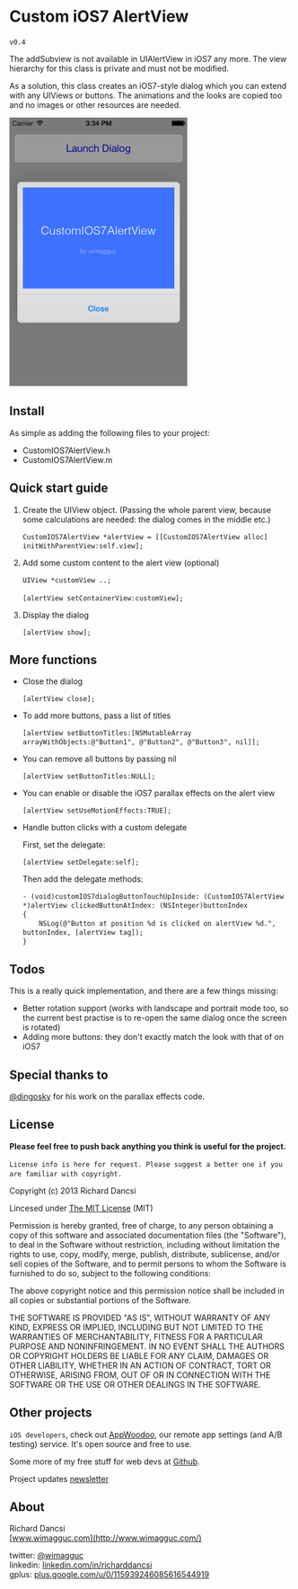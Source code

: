 # Custom iOS7 AlertView

`v0.4`

The addSubview is not available in UIAlertView in iOS7 any more. The view hierarchy for this class is private and must not be modified.

As a solution, this class creates an iOS7-style dialog which you can extend with any UIViews or buttons. The animations and the looks are copied too and no images or other resources are needed.

![A demo screen](Docs/screen.png)

## Install

As simple as adding the following files to your project:

* CustomIOS7AlertView.h
* CustomIOS7AlertView.m

## Quick start guide

1. Create the UIView object. (Passing the whole parent view, because some calculations are needed: the dialog comes in the middle etc.)

    ```
    CustomIOS7AlertView *alertView = [[CustomIOS7AlertView alloc] initWithParentView:self.view];
    ```
  
2. Add some custom content to the alert view (optional)

    ```
    UIView *customView ..;

    [alertView setContainerView:customView];
    ```

3. Display the dialog

    ```
    [alertView show];
    ```

## More functions

* Close the dialog

    ```
    [alertView close];
    ```

* To add more buttons, pass a list of titles

    ```
    [alertView setButtonTitles:[NSMutableArray arrayWithObjects:@"Button1", @"Button2", @"Button3", nil]];
    ```

* You can remove all buttons by passing nil

    ```
    [alertView setButtonTitles:NULL];
    ```

* You can enable or disable the iOS7 parallax effects on the alert view

    ```
    [alertView setUseMotionEffects:TRUE];
    ```

* Handle button clicks with a custom delegate

    First, set the delegate:

    ```
    [alertView setDelegate:self];
    ```

    Then add the delegate methods:

    ```
    - (void)customIOS7dialogButtonTouchUpInside: (CustomIOS7AlertView *)alertView clickedButtonAtIndex: (NSInteger)buttonIndex
    {
        NSLog(@"Button at position %d is clicked on alertView %d.", buttonIndex, [alertView tag]);
    }
    ```

## Todos

This is a really quick implementation, and there are a few things missing:

* Better rotation support (works with landscape and portrait mode too, so the current best practise is to re-open the same dialog once the screen is rotated)
* Adding more buttons: they don't exactly match the look with that of on iOS7

## Special thanks to

[@dingosky](https://github.com/dingosky) for his work on the parallax effects code.

## License

**Please feel free to push back anything you think is useful for the project.**

`License info is here for request. Please suggest a better one if you are familiar with copyright.`

Copyright (c) 2013 Richard Dancsi

Lincesed under [The MIT License](http://opensource.org/licenses/MIT) (MIT)

Permission is hereby granted, free of charge, to any person obtaining a copy
of this software and associated documentation files (the "Software"), to deal
in the Software without restriction, including without limitation the rights
to use, copy, modify, merge, publish, distribute, sublicense, and/or sell
copies of the Software, and to permit persons to whom the Software is
furnished to do so, subject to the following conditions:

The above copyright notice and this permission notice shall be included in
all copies or substantial portions of the Software.

THE SOFTWARE IS PROVIDED "AS IS", WITHOUT WARRANTY OF ANY KIND, EXPRESS OR
IMPLIED, INCLUDING BUT NOT LIMITED TO THE WARRANTIES OF MERCHANTABILITY,
FITNESS FOR A PARTICULAR PURPOSE AND NONINFRINGEMENT. IN NO EVENT SHALL THE
AUTHORS OR COPYRIGHT HOLDERS BE LIABLE FOR ANY CLAIM, DAMAGES OR OTHER
LIABILITY, WHETHER IN AN ACTION OF CONTRACT, TORT OR OTHERWISE, ARISING FROM,
OUT OF OR IN CONNECTION WITH THE SOFTWARE OR THE USE OR OTHER DEALINGS IN
THE SOFTWARE.

## Other projects

`iOS developers`, check out [AppWoodoo](http://www.appwoodoo.com/), our remote app settings (and A/B testing) service. It's open source and free to use.

Some more of my free stuff for web devs at [Github](https://github.com/wimagguc?tab=repositories).

Project updates [newsletter](http://wimagguc.us4.list-manage.com/subscribe/post?u=83343dbd708d35d76618f66c5&id=da7cc7f1dc)

## About

Richard Dancsi  
[www.wimagguc.com](http://www.wimagguc.com/)  

twitter: [@wimagguc](http://twitter.com/wimagguc)  
linkedin: [linkedin.com/in/richarddancsi](http://linkedin.com/in/richarddancsi)  
gplus: [plus.google.com/u/0/115939246085616544919](https://plus.google.com/u/0/115939246085616544919)  
